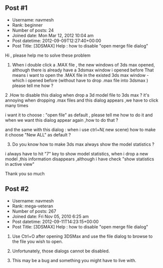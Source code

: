 ## Post #1
- Username: navmesh
- Rank: beginner
- Number of posts: 24
- Joined date: Mon Mar 12, 2012 10:04 am
- Post datetime: 2012-09-09T12:27:40+00:00
- Post Title: [3DSMAX] Help : how to disable "open merge file dialog"

Hi , please help me to solve these problem

1. When i double click a .MAX file , the new windows of 3ds max opened, although there is already have a 3dsmax window i opened before
That means i want to open the .MAX file in the existed 3ds max window -which i opened before 
(without have to drop .max file into 3dsmax )
please tell me how ?

2 .How to disable this dialog when drop a 3d model file to 3ds max ? it's annoying when dropping .max files and this dialog appears ,we have to click many times


i want it to choose : "open file" as default , please  tell me how to do it
and when we want this dialog appear again ,how to do that ?

and the same with this dialog : when i use ctrl+N( new scene) how to make it choose "New ALL" as default ?


3. Do you know how to make 3ds max always show the model statistics ?



i always have to hit "7" key to show model statistics,
 when i drop a new model ,this information disappears ,although i have check "show statistics in active view"




Thank you so much
## Post #2
- Username: navmesh
- Rank: mega-veteran
- Number of posts: 267
- Joined date: Fri Nov 05, 2010 6:25 am
- Post datetime: 2012-09-11T14:23:15+00:00
- Post Title: [3DSMAX] Help : how to disable "open merge file dialog"

1.  Use Ctrl+O after opening 3DSMax and use the file dialog to browse to the file you wish to open.

2.  Unfortunately, those dialogs cannot be disabled.

3.  This may be a bug and something you might have to live with.
